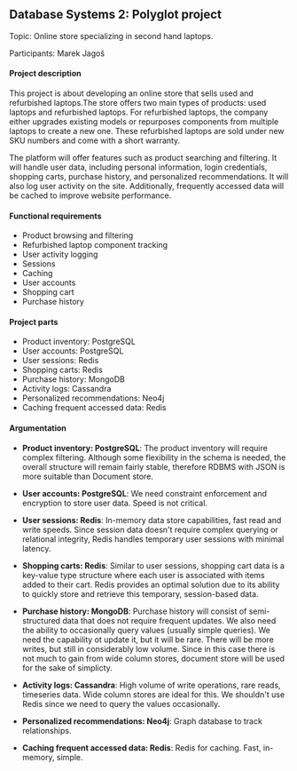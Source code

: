 ## Database Systems 2: Polyglot project
Topic: Online store specializing in second hand laptops.

Participants: Marek Jagoš

#### Project description
This project is about developing an online store that sells used and refurbished laptops.The store offers two main types of products: used laptops and refurbished laptops. For refurbished laptops, the company either upgrades existing models or repurposes components from multiple laptops to create a new one. These refurbished laptops are sold under new SKU numbers and come with a short warranty.

The platform will offer features such as product searching and filtering. It will handle user data, including personal information, login credentials, shopping carts, purchase history, and personalized recommendations. It will also log user activity on the site. Additionally, frequently accessed data will be cached to improve website performance.

#### Functional requirements
- Product browsing and filtering
- Refurbished laptop component tracking
- User activity logging
- Sessions
- Caching
- User accounts
- Shopping cart
- Purchase history

#### Project parts
- Product inventory: PostgreSQL
- User accounts: PostgreSQL
- User sessions: Redis
- Shopping carts: Redis
- Purchase history: MongoDB
- Activity logs: Cassandra
- Personalized recommendations: Neo4j
- Caching frequent accessed data: Redis

#### Argumentation
- **Product inventory: PostgreSQL**: The product inventory will require complex filtering. Although some flexibility in the schema is needed, the overall structure will remain fairly stable, therefore RDBMS with JSON is more suitable than Document store.

- **User accounts: PostgreSQL**: We need constraint enforcement and encryption to store user data. Speed is not critical.

- **User sessions: Redis**: In-memory data store capabilities, fast read and write speeds. Since session data doesn't require complex querying or relational integrity, Redis handles temporary user sessions with minimal latency.

- **Shopping carts: Redis**: Similar to user sessions, shopping cart data is a key-value type structure where each user is associated with items added to their cart. Redis provides an optimal solution due to its ability to quickly store and retrieve this temporary, session-based data.

- **Purchase history: MongoDB**: Purchase history will consist of semi-structured data that does not require frequent updates. We also need the ability to occasionally query values (usually simple queries). We need the capability ot update it, but it will be rare. There will be more writes, but still in considerably low volume. Since in this case there is not much to gain from wide column stores, document store will be used for the sake of simplicty.

- **Activity logs: Cassandra**: High volume of write operations, rare reads, timeseries data. Wide column stores are ideal for this. We shouldn't use Redis since we need to query the values occasionally.

- **Personalized recommendations: Neo4j**: Graph database to track relationships.

- **Caching frequent accessed data: Redis**: Redis for caching. Fast, in-memory, simple.